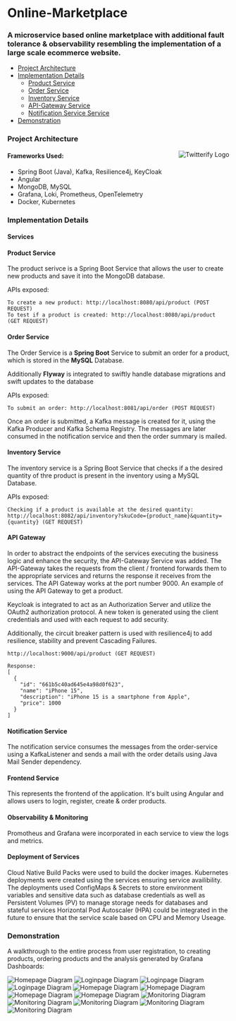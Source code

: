 # Online-Marketplace
### A microservice based online marketplace with additional fault tolerance & observability resembling the implementation of a large scale ecommerce website.
- [Project Architecture](#project-architecture)
- [Implementation Details](#implementation-details)
  - [Product Service](#product-service)
  - [Order Service](#order-service)
  - [Inventory Service](#inventory-service)
  - [API-Gateway Service](#api-gateway)
  - [Notification Service Service](#api-gateway)
- [Demonstration](#demonstration)

### Project Architecture
<div align="center">
  <img style="float: right;" src="./data/img/architecture.png" alt="Twitterify Logo">
</div>

#### Frameworks Used: 
- Spring Boot (Java), Kafka, Resilience4j, KeyCloak
- Angular
- MongoDB, MySQL
- Grafana, Loki, Prometheus, OpenTelemetry
- Docker, Kubernetes

### Implementation Details

#### Services

#### Product Service
The product serivce is a Spring Boot Service that allows the user to create new products and save it into the MongoDB database.

APIs exposed:
```
To create a new product: http://localhost:8080/api/product (POST REQUEST)
To test if a product is created: http://localhost:8080/api/product (GET REQUEST)
```

#### Order Service
The Order Service is a **Spring Boot** Service to submit an order for a product, which is stored in the **MySQL** Database.

Additionally **Flyway** is integrated to swiftly handle database migrations and swift updates to the database

APIs exposed:
```
To submit an order: http://localhost:8081/api/order (POST REQUEST)
```

Once an order is submitted, a Kafka message is created for it, using the Kafka Producer and Kafka Schema Registry. The messages are later consumed in the notification service and then the order summary is mailed.

#### Inventory Service
The inventory service is a Spring Boot Service that checks if a the desired quantity of thre product is present in the inventory using a MySQL Database.

APIs exposed:
```
Checking if a product is available at the desired quantity: http://localhost:8082/api/inventory?skuCode={product_name}&quantity={quantity} (GET REQUEST)
```

#### API Gateway
In order to abstract the endpoints of the services executing the business logic and enhance the security, the API-Gateway Service was added. The API-Gateway takes the requests from the client / frontend forwards them to the appropriate services and returns the response it receives from the services.
The API Gateway works at the port number 9000.
An example of using the API Gateway to get a product.

Keycloak is integrated to act as an Authorization Server and utilize the OAuth2 authorization protocol. A new token is generated using the client credentials and used with each request to add security.

Additionally, the circuit breaker pattern is used with resilience4j to add resilience, stability and prevent Cascading Failures.

```
http://localhost:9000/api/product (GET REQUEST)

Response:
[
  {
    "id": "661b5c40ad645e4a98d0f623",
    "name": "iPhone 15",
    "description": "iPhone 15 is a smartphone from Apple",
    "price": 1000
  }
]
```

#### Notification Service
The notification service consumes the messages from the order-service using a KafkaListener and sends a mail with the order details using Java Mail Sender dependency.

#### Frontend Service
This represents the frontend of the application. It's built using Angular and allows users to login, register, create & order products.

#### Observability & Monitoring
Promotheus and Grafana were incorporated in each service to view the logs and metrics.

#### Deployment of Services
Cloud Native Build Packs were used to build the docker images.
Kubernetes deployments were created using the services ensuring service availibility. The deployments used ConfigMaps & Secrets to store environment variables and sensitive data such as database credentials as well as Persistent Volumes (PV) to manage storage needs for databases and stateful services
Horizontal Pod Autoscaler (HPA) could be integrated in the future to ensure that the service scale based on CPU and Memory Useage.

### Demonstration
A walkthrough to the entire process from user registration, to creating products, ordering products and the analysis generated by Grafana Dashboards:

![Homepage Diagram](./data/img/homepage.png?raw=true "Homepage Diagram")
![Loginpage Diagram](./data/img/loginpage.png?raw=true "Loginpage Diagram")
![Loginpage Diagram](./data/img/registerpage.png?raw=true "Loginpage Diagram")
![Loginpage Diagram](./data/img/homepage(2).png?raw=true "Loginpage Diagram")
![Homepage Diagram](./data/img/homepage(3).png?raw=true "Homepage Diagram")
![Homepage Diagram](./data/img/homepage(4).png?raw=true "Homepage Diagram")
![Homepage Diagram](./data/img/homepage(5).png?raw=true "Homepage Diagram")
![Homepage Diagram](./data/img/homepage(6).png?raw=true "Homepage Diagram")
![Monitoring Diagram](./data/img/tempo_obs.png?raw=true "Monitoring Diagram")
![Monitoring Diagram](./data/img/prometheus_obs.png?raw=true "Monitoring Diagram")
![Monitoring Diagram](./data/img/grafana_dashboard.png?raw=true "Monitoring Diagram")
![Monitoring Diagram](./data/img/grafana_dashboard(2).png?raw=true "Monitoring Diagram")
![Monitoring Diagram](./data/img/grafana_dashboard(3).png?raw=true "Monitoring Diagram")

